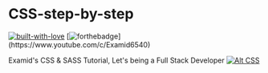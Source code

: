 # CSS-step-by-step

[![built-with-love](https://forthebadge.com/images/badges/built-with-love.svg)](https://GitHub.com/Hamidalavi/)
[![forthebadge]([https://download.logo.wine/logo/YouTube/YouTube-Logo.wine.png](https://img.icons8.com/fluency/344/youtube-play.png))](https://www.youtube.com/c/Examid6540)

Examid's CSS &amp; SASS Tutorial, Let's being a Full Stack Developer
[![Alt CSS](https://i.pinimg.com/originals/a9/95/32/a99532415cce5a5955cf243b2569362d.gif)](https://GitHub.com/Hamidalavi/)
